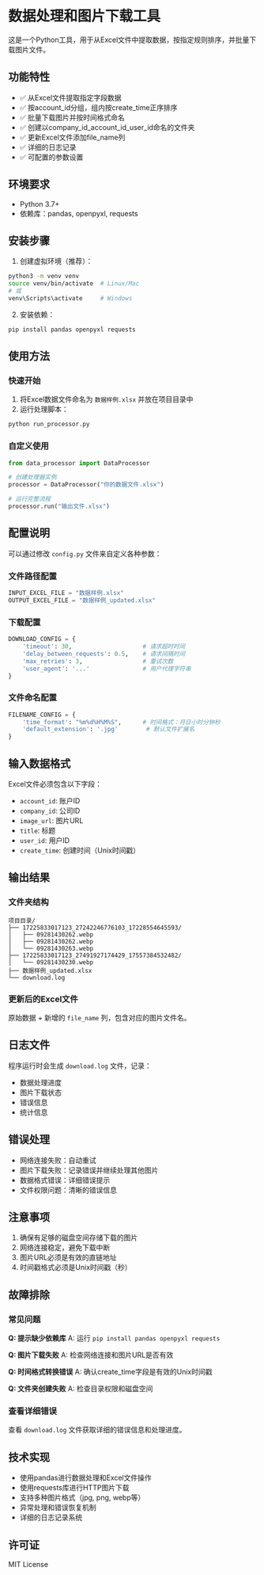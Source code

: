 # 数据处理和图片下载工具

这是一个Python工具，用于从Excel文件中提取数据，按指定规则排序，并批量下载图片文件。

## 功能特性

- ✅ 从Excel文件提取指定字段数据
- ✅ 按account_id分组，组内按create_time正序排序
- ✅ 批量下载图片并按时间格式命名
- ✅ 创建以company_id_account_id_user_id命名的文件夹
- ✅ 更新Excel文件添加file_name列
- ✅ 详细的日志记录
- ✅ 可配置的参数设置

## 环境要求

- Python 3.7+
- 依赖库：pandas, openpyxl, requests

## 安装步骤

1. 创建虚拟环境（推荐）：
```bash
python3 -m venv venv
source venv/bin/activate  # Linux/Mac
# 或
venv\Scripts\activate     # Windows
```

2. 安装依赖：
```bash
pip install pandas openpyxl requests
```

## 使用方法

### 快速开始

1. 将Excel数据文件命名为 `数据样例.xlsx` 并放在项目目录中
2. 运行处理脚本：
```bash
python run_processor.py
```

### 自定义使用

```python
from data_processor import DataProcessor

# 创建处理器实例
processor = DataProcessor("你的数据文件.xlsx")

# 运行完整流程
processor.run("输出文件.xlsx")
```

## 配置说明

可以通过修改 `config.py` 文件来自定义各种参数：

### 文件路径配置
```python
INPUT_EXCEL_FILE = "数据样例.xlsx"
OUTPUT_EXCEL_FILE = "数据样例_updated.xlsx"
```

### 下载配置
```python
DOWNLOAD_CONFIG = {
    'timeout': 30,                    # 请求超时时间
    'delay_between_requests': 0.5,    # 请求间隔时间
    'max_retries': 3,                 # 重试次数
    'user_agent': '...'               # 用户代理字符串
}
```

### 文件命名配置
```python
FILENAME_CONFIG = {
    'time_format': "%m%d%H%M%S",      # 时间格式：月日小时分钟秒
    'default_extension': '.jpg'        # 默认文件扩展名
}
```

## 输入数据格式

Excel文件必须包含以下字段：
- `account_id`: 账户ID
- `company_id`: 公司ID
- `image_url`: 图片URL
- `title`: 标题
- `user_id`: 用户ID
- `create_time`: 创建时间（Unix时间戳）

## 输出结果

### 文件夹结构
```
项目目录/
├── 17225833017123_27242246776103_17228554645593/
│   ├── 09281430262.webp
│   ├── 09281430262.webp
│   └── 09281430263.webp
├── 17225833017123_27491927174429_17557384532482/
│   └── 09281430230.webp
├── 数据样例_updated.xlsx
└── download.log
```

### 更新后的Excel文件
原始数据 + 新增的 `file_name` 列，包含对应的图片文件名。

## 日志文件

程序运行时会生成 `download.log` 文件，记录：
- 数据处理进度
- 图片下载状态
- 错误信息
- 统计信息

## 错误处理

- 网络连接失败：自动重试
- 图片下载失败：记录错误并继续处理其他图片
- 数据格式错误：详细错误提示
- 文件权限问题：清晰的错误信息

## 注意事项

1. 确保有足够的磁盘空间存储下载的图片
2. 网络连接稳定，避免下载中断
3. 图片URL必须是有效的直链地址
4. 时间戳格式必须是Unix时间戳（秒）

## 故障排除

### 常见问题

**Q: 提示缺少依赖库**
A: 运行 `pip install pandas openpyxl requests`

**Q: 图片下载失败**
A: 检查网络连接和图片URL是否有效

**Q: 时间格式转换错误**
A: 确认create_time字段是有效的Unix时间戳

**Q: 文件夹创建失败**
A: 检查目录权限和磁盘空间

### 查看详细错误
查看 `download.log` 文件获取详细的错误信息和处理进度。

## 技术实现

- 使用pandas进行数据处理和Excel文件操作
- 使用requests库进行HTTP图片下载
- 支持多种图片格式（jpg, png, webp等）
- 异常处理和错误恢复机制
- 详细的日志记录系统

## 许可证

MIT License
